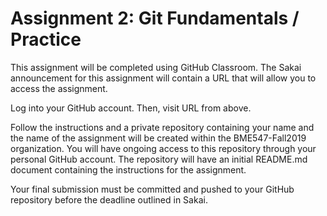 # Assignment 2:  Git Fundamentals / Practice

This assignment will be completed using GitHub Classroom. The Sakai 
announcement for this assignment will contain a URL that will allow you to 
access the assignment. 

<!--You will receive an e-mail with an invitation to the "BME547-Spring2019" 
organization on GitHub.  Accept this invitation.  GitHub Classroom repositories 
will be hosted in this organization.

You will also receive a separate e-mail with a GitHub classroom URL (this URL
will also be found in the Assignment posted in Sakai). -->  

Log into your GitHub account.  Then, visit URL from above.

Follow the instructions and a private repository containing your name and the 
name of the assignment will be created within the BME547-Fall2019 organization.
You will have ongoing access to this repository through your personal GitHub
account.  The repository will have an initial README.md document containing 
the instructions for the assignment.   

Your final submission must be committed and pushed to your GitHub repository
before the deadline outlined in Sakai.  